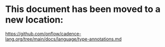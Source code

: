 # This document has been moved to a new location:

https://github.com/onflow/cadence-lang.org/tree/main/docs/language/type-annotations.md
